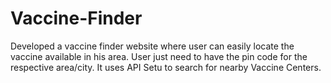 # Vaccine-Finder
Developed a vaccine finder website where user can easily locate the vaccine available in his area.  User just need to have the pin code for the respective area/city.  It uses API Setu to search for nearby Vaccine Centers.

